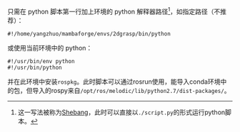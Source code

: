 只需在 python 脚本第一行加上环境的 python 解释器路径[^1]，如指定路径（不推荐）：

	#!/home/yangzhuo/mambaforge/envs/2dgrasp/bin/python

或使用当前环境中的 python：

	#!/usr/bin/env python
	#!/usr/bin/python

并在此环境中安装`rospkg`。此时脚本可以通过rosrun使用，能导入conda环境中的包，但导入的rospy来自`/opt/ros/melodic/lib/python2.7/dist-packages/`。


[^1]:这一写法被称为[Shebang](https://zh.wikipedia.org/wiki/Shebang)，此时可以直接以`./script.py`的形式运行python脚本。